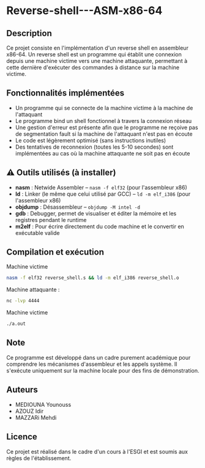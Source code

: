 ﻿# Reverse-shell---ASM-x86-64

## Description
Ce projet consiste en l'implémentation d'un reverse shell en assembleur x86-64. Un reverse shell est un programme qui établit une connexion depuis une machine victime vers une machine attaquante, permettant à cette dernière d'exécuter des commandes à distance sur la machine victime.

## Fonctionnalités implémentées
- Un programme qui se connecte de la machine victime à la machine de l'attaquant
- Le programme bind un shell fonctionnel à travers la connexion réseau
- Une gestion d'erreur est présente afin que le programme ne reçoive pas de segmentation fault si la machine de l'attaquant n'est pas en écoute
- Le code est légèrement optimisé (sans instructions inutiles)
- Des tentatives de reconnexion (toutes les 5-10 secondes) sont implémentées au cas où la machine attaquante ne soit pas en écoute

## ⚠️ Outils utilisés (à installer)
- **nasm** : Netwide Assembler – `nasm -f elf32` (pour l'assembleur x86)
- **ld** : Linker (le même que celui utilisé par GCC) – `ld -m elf_i386` (pour l'assembleur x86)
- **objdump** : Désassembleur – `objdump -M intel -d`
- **gdb** : Debugger, permet de visualiser et éditer la mémoire et les registres pendant le runtime
- **m2elf** : Pour écrire directement du code machine et le convertir en exécutable valide

## Compilation et exécution
Machine victime
```bash
nasm -f elf32 reverse_shell.s && ld -m elf_i386 reverse_shell.o
```
Machine attaquante :
```bash
nc -lvp 4444
```
Machine victime
```bash
./a.out
```

## Note
Ce programme est développé dans un cadre purement académique pour comprendre les mécanismes d'assembleur et les appels système. Il s'exécute uniquement sur la machine locale pour des fins de démonstration.

## Auteurs
- MEDIOUNA Younouss
- AZOUZ Idir
- MAZZARi Mehdi

## Licence
Ce projet est réalisé dans le cadre d'un cours à l'ESGI et est soumis aux règles de l'établissement.
